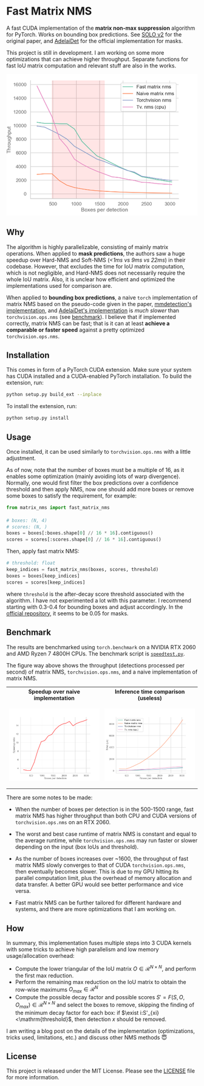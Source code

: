 # Fast Matrix NMS
A fast CUDA implementation of the **matrix non-max suppression** algorithm for PyTorch. Works on bounding box predictions. See [SOLO v2](https://arxiv.org/pdf/2003.10152.pdf) for the original paper, and [AdelaiDet](https://github.com/aim-uofa/AdelaiDet/blob/4a3a1f7372c35b48ebf5f6adc59f135a0fa28d60/adet/modeling/solov2/utils.py#L146]) for the official implementation for masks.

This project is still in development. I am working on some more optimizations that can achieve higher throughput. Separate functions for fast IoU matrix computation and relevant stuff are also in the works.

<p align="center">
  <img src="./assets/throughput.png" />
</p>

## Why
The algorithm is highly parallelizable, consisting of mainly matrix operations. When applied to **mask predictions**, the authors saw a huge speedup over Hard-NMS and Soft-NMS (*<1ms vs 9ms vs 22ms*) in their codebase. However, that excludes the time for IoU matrix computation, which is not negligible, and Hard-NMS does not necessarily require the whole IoU matrix. Also, it is unclear how efficient and optimized the implementations used for comparison are.


When applied to **bounding box predictions**, a naive `torch` implementation of matrix NMS based on the pseudo-code given in the paper, [mmdetection's implementation](https://github.com/open-mmlab/mmdetection/blob/master/mmdet/core/post_processing/matrix_nms.py), and [AdelaiDet's implementation](https://github.com/aim-uofa/AdelaiDet/blob/master/adet/modeling/solov2/utils.py) is *much slower* than `torchvision.ops.nms` (see [benchmark](#benchmark)). I believe that if implemented correctly, matrix NMS can be fast; that is it can at least **achieve a comparable or faster speed** against a pretty optimized `torchvision.ops.nms`.


## Installation
This comes in form of a PyTorch CUDA extension. Make sure your system has CUDA installed and a CUDA-enabled PyTorch installation. To build the extension, run:
```bash
python setup.py build_ext --inplace
```

To install the extension, run:

```bash
python setup.py install
```

## Usage
Once installed, it can be used similarly to `torchvision.ops.nms` with a little adjustment.

As of now, note that the number of boxes must be a multiple of 16, as it enables some optimization (mainly avoiding lots of warp divergence). Normally, one would first filter the box predictions over a confidence threshold and then apply NMS, now one should add more boxes or remove some boxes to satisfy the requirement, for example:

```python
from matrix_nms import fast_matrix_nms

# boxes: (N, 4)
# scores: (N, )
boxes = boxes[:boxes.shape[0] // 16 * 16].contiguous()
scores = scores[:scores.shape[0] // 16 * 16].contiguous()
```
  
Then, apply fast matrix NMS:
  
```python
# threshold: float
keep_indices = fast_matrix_nms(boxes, scores, threshold)
boxes = boxes[keep_indices]
scores = scores[keep_indices]
```

where `threshold` is the after-decay score threshold associated with the algorithm. I have not experimented a lot with this parameter. I recommend starting with 0.3-0.4 for bounding boxes and adjust accordingly. In the [official repository](https://github.com/aim-uofa/AdelaiDet/blob/4a3a1f7372c35b48ebf5f6adc59f135a0fa28d60/adet/config/defaults.py#L321), it seems to be 0.05 for masks.



## Benchmark
The results are benchmarked using `torch.benchmark` on a NVIDIA RTX 2060 and AMD Ryzen 7 4800H CPUs. The benchmark script is [`speedtest.py`](./speedtest.py).



The figure way above shows the throughput (detections processed per second) of matrix NMS, `torchvision.ops.nms`, and a naive implementation of matrix NMS.



<table border="0" <th style="width:100%">
  <tr>
  <th style="width:50%"> Speedup over naive implementation </th>
  <th style="width:50%"> Inference time comparison (useless) </th>
  </tr>
  <tr>
  <td valign="bottom">
  <p align="center">
  <img src="./assets/speedup_naive.png" />
  </p>
  </td>
  <td valign="top">
  <p align="center">
  <img src="./assets/latency.png" />
  </p>
  </td>
  </tr>
</table>

There are some notes to be made:

- When the number of boxes per detection is in the 500-1500 range, fast matrix NMS has higher throughput than both CPU and CUDA versions of `torchvision.ops.nms` on an RTX 2060.

- The worst and best case runtime of matrix NMS is constant and equal to the average runtime, while `torchvision.ops.nms` may run faster or slower depending on the input (box IoUs and threshold).

- As the number of boxes increases over ~1600, the throughput of fast matrix NMS slowly converges to that of CUDA `torchvision.ops.nms`, then eventually becomes slower. This is due to my GPU hitting its parallel computation limit, plus the overhead of memory allocation and data transfer. A better GPU would see better performance and vice versa.

- Fast matrix NMS can be further tailored for different hardware and systems, and there are more optimizations that I am working on.

## How
In summary, this implementation fuses multiple steps into 3 CUDA kernels with some tricks to achieve high parallelism and low memory usage/allocation overhead:

- Compute the lower triangular of the IoU matrix $O\in \mathcal{R}^{N\times N}$, and perform the first max reduction.
- Perform the remaining max reduction on the IoU matrix to obtain the row-wise maximums $O_{max}\in \mathcal{R}^N$
- Compute the possible decay factor and possible scores $S'=F(S,O,O_{max}) \in \mathcal{R}^{N\times N}$ and select the boxes to remove, skipping the finding of the minimum decay factor for each box: if $\exist i:S'_{xi}<\mathrm{threshold}$, then detection $x$ should be removed.

I am writing a blog post on the details of the implementation (optimizations, tricks used, limitations, etc.) and discuss other NMS methods :innocent:

## License
This project is released under the MIT License. Please see the [LICENSE](./LICENSE) file for more information.